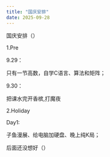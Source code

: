 ```yaml
---
title: "国庆安排"
date: 2025-09-28
---
```


国庆安排（）

1.Pre

9.29：

只有一节高数，自学C语言、算法和矩阵；

9.30：

把课水完开香槟,打魔夜

2.Holiday

Day1:

子鱼漫展、给电脑加硬盘、晚上纯K局；

后面还没想好（）
